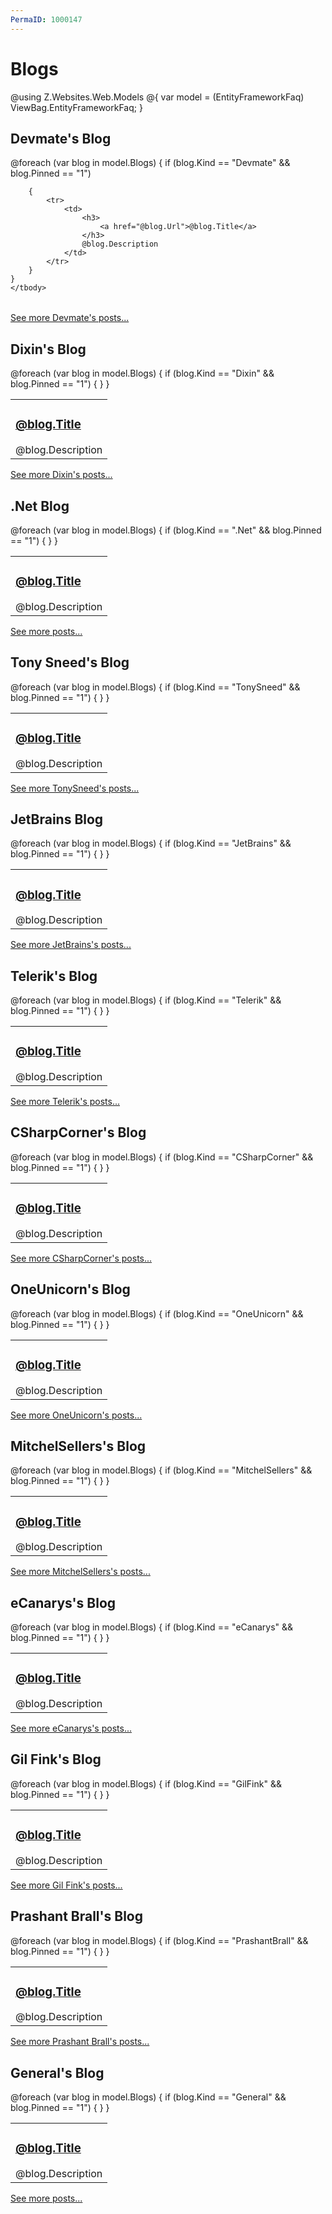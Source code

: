 ```yaml
---
PermaID: 1000147
---
```


# Blogs

@using Z.Websites.Web.Models
@{
    var model = (EntityFrameworkFaq) ViewBag.EntityFrameworkFaq;
}

<h2>Devmate's Blog</h2>

<table>
    <tbody>
    @foreach (var blog in model.Blogs)
    {
        if (blog.Kind == "Devmate" && blog.Pinned == "1")

        {
            <tr>
                <td>
                    <h3>
                        <a href="@blog.Url">@blog.Title</a>
                    </h3>
                    @blog.Description
                </td>
            </tr>
        }
    }
    </tbody>
</table>

<a href="/devmate-blog">See more Devmate's posts...</a>

<h2>Dixin's Blog</h2>

<table>
    <tbody>
    @foreach (var blog in model.Blogs)
    {
        if (blog.Kind == "Dixin" && blog.Pinned == "1")
        {
            <tr>
                <td>
                    <h3>
                        <a href="@blog.Url">@blog.Title</a>
                    </h3>
                    @blog.Description
                </td>
            </tr>
        }
    }
    </tbody>
</table>

<a href="/dixin-blog">See more Dixin's posts...</a>

<h2>.Net Blog</h2>

<table>
    <tbody>
    @foreach (var blog in model.Blogs)
    {
        if (blog.Kind == ".Net" && blog.Pinned == "1")
        {
            <tr>
                <td>
                    <h3>
                        <a href="@blog.Url">@blog.Title</a>
                    </h3>
                    @blog.Description
                </td>
            </tr>
        }
    }
    </tbody>
</table>

<a href="/dot-net-blog">See more posts...</a>

<h2>Tony Sneed's Blog</h2>

<table>
    <tbody>
    @foreach (var blog in model.Blogs)
    {
        if (blog.Kind == "TonySneed" && blog.Pinned == "1")
        {
            <tr>
                <td>
                    <h3>
                        <a href="@blog.Url">@blog.Title</a>
                    </h3>
                    @blog.Description
                </td>
            </tr>
        }
    }
    </tbody>
</table>

<a href="/tony-sneed-blog">See more TonySneed's posts...</a>

<h2>JetBrains Blog</h2>

<table>
    <tbody>
    @foreach (var blog in model.Blogs)
    {
        if (blog.Kind == "JetBrains" && blog.Pinned == "1")
        {
            <tr>
                <td>
                    <h3>
                        <a href="@blog.Url">@blog.Title</a>
                    </h3>
                    @blog.Description
                </td>
            </tr>
        }
    }
    </tbody>
</table>

<a href="/jet-brains-blog">See more JetBrains's posts...</a>

<h2>Telerik's Blog</h2>

<table>
    <tbody>
    @foreach (var blog in model.Blogs)
    {
        if (blog.Kind == "Telerik" && blog.Pinned == "1")
        {
            <tr>
                <td>
                    <h3>
                        <a href="@blog.Url">@blog.Title</a>
                    </h3>
                    @blog.Description
                </td>
            </tr>
        }
    }
    </tbody>
</table>

<a href="/telerik-blog">See more Telerik's posts...</a>

<h2>CSharpCorner's Blog</h2>

<table>
    <tbody>
    @foreach (var blog in model.Blogs)
    {
        if (blog.Kind == "CSharpCorner" && blog.Pinned == "1")
        {
            <tr>
                <td>
                    <h3>
                        <a href="@blog.Url">@blog.Title</a>
                    </h3>
                    @blog.Description
                </td>
            </tr>
        }
    }
    </tbody>
</table>

<a href="/csharp-corner-blog">See more CSharpCorner's posts...</a>

<h2>OneUnicorn's Blog</h2>

<table>
    <tbody>
    @foreach (var blog in model.Blogs)
    {
        if (blog.Kind == "OneUnicorn" && blog.Pinned == "1")
        {
            <tr>
                <td>
                    <h3>
                        <a href="@blog.Url">@blog.Title</a>
                    </h3>
                    @blog.Description
                </td>
            </tr>
        }
    }
    </tbody>
</table>

<a href="/one-unicorn-blog">See more OneUnicorn's posts...</a>

<h2>MitchelSellers's Blog</h2>

<table>
    <tbody>
    @foreach (var blog in model.Blogs)
    {
        if (blog.Kind == "MitchelSellers" && blog.Pinned == "1")
        {
            <tr>
                <td>
                    <h3>
                        <a href="@blog.Url">@blog.Title</a>
                    </h3>
                    @blog.Description
                </td>
            </tr>
        }
    }
    </tbody>
</table>

<a href="/mitchel-sellers-blog">See more MitchelSellers's posts...</a>

<h2>eCanarys's Blog</h2>

<table>
    <tbody>
    @foreach (var blog in model.Blogs)
    {
        if (blog.Kind == "eCanarys" && blog.Pinned == "1")
        {
            <tr>
                <td>
                    <h3>
                        <a href="@blog.Url">@blog.Title</a>
                    </h3>
                    @blog.Description
                </td>
            </tr>
        }
    }
    </tbody>
</table>

<a href="/ecanarys-blog">See more eCanarys's posts...</a>

<h2>Gil Fink's Blog</h2>

<table>
    <tbody>
    @foreach (var blog in model.Blogs)
    {
        if (blog.Kind == "GilFink" && blog.Pinned == "1")
        {
            <tr>
                <td>
                    <h3>
                        <a href="@blog.Url">@blog.Title</a>
                    </h3>
                    @blog.Description
                </td>
            </tr>
        }
    }
    <tbody>
    </tbody>
</table>

<a href="/gil-fink-blog">See more Gil Fink's posts...</a>

<h2>Prashant Brall's Blog</h2>

<table>
    <tbody>
    @foreach (var blog in model.Blogs)
    {
        if (blog.Kind == "PrashantBrall" && blog.Pinned == "1")
        {
            <tr>
                <td>
                    <h3>
                        <a href="@blog.Url">@blog.Title</a>
                    </h3>
                    @blog.Description
                </td>
            </tr>
        }
    }
    </tbody>
</table>

<a href="/prashant-brall-blog">See more Prashant Brall's posts...</a>

<h2>General's Blog</h2>

<table>
    <tbody>
    @foreach (var blog in model.Blogs)
    {
        if (blog.Kind == "General" && blog.Pinned == "1")
        {
            <tr>
                <td>
                    <h3>
                        <a href="@blog.Url">@blog.Title</a>
                    </h3>
                    @blog.Description
                </td>
            </tr>
        }
    }
    </tbody>
</table>

<a href="/general-blog">See more posts...</a>
